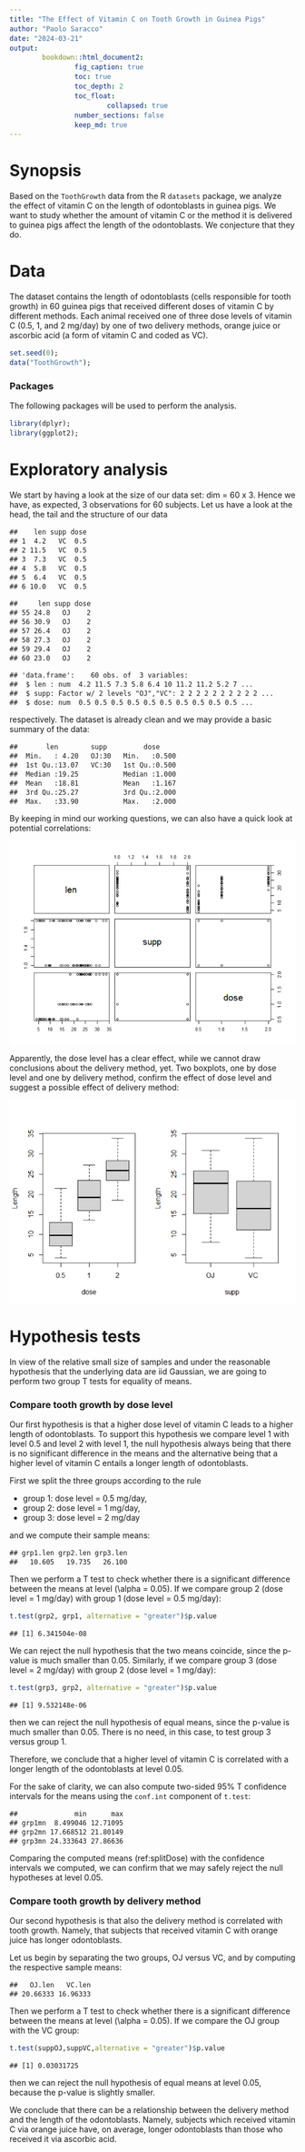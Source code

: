 ```yaml
---
title: "The Effect of Vitamin C on Tooth Growth in Guinea Pigs"
author: "Paolo Saracco"
date: "2024-03-21"
output:
        bookdown::html_document2:
                fig_caption: true
                toc: true
                toc_depth: 2
                toc_float: 
                        collapsed: true
                number_sections: false
                keep_md: true
---
```


# Synopsis

Based on the `ToothGrowth` data from the R `datasets` package, we analyze
the effect of vitamin C on the length of odontoblasts in guinea pigs. We want 
to study whether the amount of vitamin C or the method it is delivered to 
guinea pigs affect the length of the odontoblasts. We conjecture that they do.

# Data 

The dataset contains the length of odontoblasts (cells responsible for tooth
growth) in 60 guinea pigs that received different doses of vitamin C by 
different methods. Each animal received one of three dose levels of
vitamin C (0.5, 1, and 2 mg/day) by one of two delivery methods, orange juice 
or ascorbic acid (a form of vitamin C and coded as VC).


```r
set.seed(0);
data("ToothGrowth");
```

### Packages

The following packages will be used to perform the analysis.


```r
library(dplyr);
library(ggplot2);
```

# Exploratory analysis

We start by having a look at the size of our data set: 
dim = 60 x 3.
Hence we have, as expected, 3 observations for 
60 subjects. Let us have a look at the head, the tail and the structure of our data


```
##    len supp dose
## 1  4.2   VC  0.5
## 2 11.5   VC  0.5
## 3  7.3   VC  0.5
## 4  5.8   VC  0.5
## 5  6.4   VC  0.5
## 6 10.0   VC  0.5
```

```
##     len supp dose
## 55 24.8   OJ    2
## 56 30.9   OJ    2
## 57 26.4   OJ    2
## 58 27.3   OJ    2
## 59 29.4   OJ    2
## 60 23.0   OJ    2
```

```
## 'data.frame':	60 obs. of  3 variables:
##  $ len : num  4.2 11.5 7.3 5.8 6.4 10 11.2 11.2 5.2 7 ...
##  $ supp: Factor w/ 2 levels "OJ","VC": 2 2 2 2 2 2 2 2 2 2 ...
##  $ dose: num  0.5 0.5 0.5 0.5 0.5 0.5 0.5 0.5 0.5 0.5 ...
```

respectively. The dataset is already clean and we may provide a basic summary of the data:


```
##       len        supp         dose      
##  Min.   : 4.20   OJ:30   Min.   :0.500  
##  1st Qu.:13.07   VC:30   1st Qu.:0.500  
##  Median :19.25           Median :1.000  
##  Mean   :18.81           Mean   :1.167  
##  3rd Qu.:25.27           3rd Qu.:2.000  
##  Max.   :33.90           Max.   :2.000
```

By keeping in mind our working questions, we can also have a quick look at 
potential correlations:

<img src="BasicInferentialDataAnalysis_files/figure-html/pairplot-1.png" style="display: block; margin: auto;" />

Apparently, the dose level has a clear effect, while we cannot draw conclusions
about the delivery method, yet. Two boxplots, one by dose level and one by 
delivery method, confirm the effect of dose level and suggest a possible effect 
of delivery method:

<img src="BasicInferentialDataAnalysis_files/figure-html/boxplot-1.png" style="display: block; margin: auto;" />

# Hypothesis tests

In view of the relative small size of samples and under the reasonable 
hypothesis that the underlying data are iid Gaussian, we are going to perform 
two group T tests for equality of means.

### Compare tooth growth by dose level

Our first hypothesis is that a higher dose level of vitamin C leads to a 
higher length of odontoblasts. To support this hypothesis we compare level 
1 with level 0.5 and level 2 with level 1, the null hypothesis always being 
that there is no significant difference in the means and the alternative
being that a higher level of vitamin C entails a longer length of odontoblasts.

First we split the three groups according to the rule 

- group 1: dose level = 0.5 mg/day,
- group 2: dose level = 1 mg/day,
- group 3: dose level = 2 mg/day

and we compute their sample means:


```
## grp1.len grp2.len grp3.len 
##   10.605   19.735   26.100
```

Then we perform a T test to check whether there is a significant difference 
between the means at level \(\alpha = 0.05\). If we compare group 2 (dose 
level = 1 mg/day) with group 1 (dose level = 0.5 mg/day):


```r
t.test(grp2, grp1, alternative = "greater")$p.value
```

```
## [1] 6.341504e-08
```

We can reject the null hypothesis that the two means coincide, since the 
p-value is much smaller than 0.05. Similarly, if we compare group 3 (dose 
level = 2 mg/day) with group 2 (dose level = 1 mg/day):


```r
t.test(grp3, grp2, alternative = "greater")$p.value
```

```
## [1] 9.532148e-06
```

then we can reject the null hypothesis of equal means, since the p-value is much 
smaller than 0.05. There is no need, in this case, to test group 3 versus 
group 1.

Therefore, we conclude that a higher level of vitamin C is correlated with a 
longer length of the odontoblasts at level 0.05.

For the sake of clarity, we can also compute two-sided 95% T confidence 
intervals for the means using the `conf.int` component of `t.test`:


```
##              min      max
## grp1mn  8.499046 12.71095
## grp2mn 17.668512 21.80149
## grp3mn 24.333643 27.86636
```

Comparing the computed means (ref:splitDose) with the confidence intervals 
we computed, we can confirm that we may safely reject the null hypotheses at 
level 0.05.

### Compare tooth growth by delivery method

Our second hypothesis is that also the delivery method is correlated with 
tooth growth. Namely, that subjects that received vitamin C with orange juice 
has longer odontoblasts.

Let us begin by separating the two groups, OJ versus VC, and by computing 
the respective sample means:


```
##   OJ.len   VC.len 
## 20.66333 16.96333
```

Then we perform a T test to check whether there is a significant difference 
between the means at level \(\alpha = 0.05\). If we compare the OJ group with 
the VC group:


```r
t.test(suppOJ,suppVC,alternative = "greater")$p.value
```

```
## [1] 0.03031725
```

then we can reject the null hypothesis of equal means at level 0.05, because 
the p-value is slightly smaller.

We conclude that there can be a relationship between the delivery method and 
the length of the odontoblasts. Namely, subjects which received vitamin C via 
orange juice have, on average, longer odontoblasts than those who received it 
via ascorbic acid.
